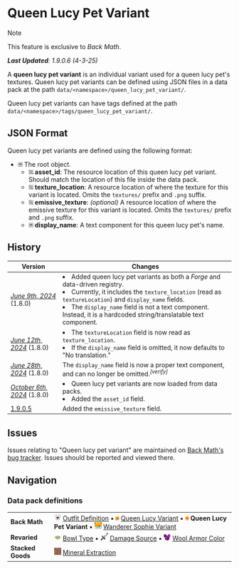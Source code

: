 # Queen Lucy Pet Variant
> [!NOTE]
> This feature is exclusive to *Back Math*.
>
> ***Last Updated**: 1.9.0.6 (4-3-25)*

A **queen lucy pet variant** is an individual variant used for a queen lucy pet's textures. Queen lucy pet variants can be defined using JSON files in a data pack at the path `data/<namespace>/queen_lucy_pet_variant/`.

Queen lucy pet variants can have tags defined at the path `data/<namespace>/tags/queen_lucy_pet_variant/`.

## JSON Format
Queen lucy pet variants are defined using the following format:

- ![](/Variants/Docs/Tags/compound_tag.png) The root object.
  - ![](/Variants/Docs/Tags/string_tag.png) **asset_id**: The resource location of this queen lucy pet variant. Should match the location of this file inside the data pack.
  - ![](/Variants/Docs/Tags/string_tag.png) **texture_location**: A resource location of where the texture for this variant is located. Omits the `textures/` prefix and `.png` suffix.
  - ![](/Variants/Docs/Tags/string_tag.png) **emissive_texture**: *(optional)* A resource location of where the emissive texture for this variant is located. Omits the `textures/` prefix and `.png` suffix.
  - ![](/Variants/Docs/Tags/compound_tag.png) **display_name**: A text component for this queen lucy pet's name.

## History
| Version | Changes |
|---------|---------|
| [*June 9th, 2024*](/Back%20Math/Changelogs/1.8%20Beta%20Dev%20-%2009-06-24/Changelog%2009-06-24.md) (1.8.0) | <li> Added queen lucy pet variants as both a *Forge* and data-driven registry. <li> Currently, it includes the `texture_location` (read as `textureLocation`) and `display_name` fields. <li> The `display_name` field is not a text component. Instead, it is a hardcoded string/translatable text component. </li> |
| [*June 12th, 2024*](/Back%20Math/Changelogs/1.8%20Beta%20Dev%20-%2012-06-24/Changelog%2012-06-24.md) (1.8.0) | <li>The `textureLocation` field is now read as `texture_location`. <li> If the `display_name` field is omitted, it now defaults to "No translation." |
| [*June 28th, 2024*](/Back%20Math/Changelogs/1.8%20Beta%20Dev%20-%2028-06-24/Changelog%2028-06-24.md) (1.8.0) | The `display_name` field is now a proper text component, and can no longer be omitted.<sup>*[verify]*</sup> |
| [*October 6th, 2024*](/Back%20Math/Changelogs/1.8%20Beta%20Dev%20-%2006-10-24/Changelog%2006-10-24.md) (1.8.0) | <li> Queen lucy pet variants are now loaded from data packs. <li> Added the `asset_id` field. |
| [1.9.0.5](/Back%20Math/Changelogs/1.9.0.5%20Beta%20-%2028-01-25/Changelog%201.9.0.5.md) | Added the `emissive_texture` field. |

## Issues
Issues relating to "Queen lucy pet variant" are maintained on [Back Math's bug tracker](https://github.com/Fabricio20106/Back-Math/issues). Issues should be reported and viewed there.

## Navigation
### Data pack definitions
| | |
|-|-|
| **Back Math** | ![](/Textures/navbox/outfit_definition.png) [Outfit Definition](/Back%20Math/Docs/Outfit%20Definition.md) ▪ ![](/Textures/navbox/queen_lucy_variant.png) [Queen Lucy Variant](/Back%20Math/Docs/Queen%20Lucy%20Variant.md) ▪ ![](/Textures/navbox/queen_lucy_pet_variant.png) **Queen Lucy Pet Variant** ▪ ![](/Textures/navbox/wanderer_sophie_variant.png) [Wanderer Sophie Variant](/Back%20Math/Docs/Wanderer%20Sophie%20Variant.md) |
| **Revaried** | ![](/Textures/navbox/bowl_type.png) [Bowl Type](/Variants/Docs/Bowl%20Type.md) ▪ ![](/Textures/navbox/damage_source.png) [Damage Source](/Variants/Docs/Damage%20Source.md) ▪ ![](/Textures/navbox/wool_armor_color.png) [Wool Armor Color](/Variants/Docs/Wool%20Armor%20Color.md) |
| **Stacked Goods** | ![](/Textures/navbox/mineral_extraction.png) [Mineral Extraction](/Stacked%20Goods/Docs/Mineral%20Extraction.md) |